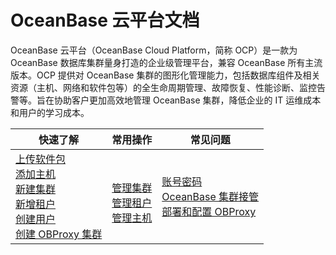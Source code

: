 # OceanBase 云平台文档

OceanBase 云平台（OceanBase Cloud Platform，简称 OCP）是一款为 OceanBase 数据库集群量身打造的企业级管理平台，兼容 OceanBase 所有主流版本。OCP 提供对 OceanBase 集群的图形化管理能力，包括数据库组件及相关资源（主机、网络和软件包等）的全生命周期管理、故障恢复、性能诊断、监控告警等。旨在协助客户更加高效地管理 OceanBase 集群，降低企业的 IT 运维成本和用户的学习成本。

|         快速了解          |                            常用操作                             |                                常见问题                                |
|---------------------|---------------------------------------------------------------|------------------------------------------------------------------|
|  [上传软件包](3.ob-cloud-platform/7.manage-software-packages/1.upload-a-software-package.md) </br> [添加主机](3.ob-cloud-platform/6.management-host/2.add-host.md)</br> [新建集群](3.ob-cloud-platform/4.manage-clusters/3.basic-operations/2.create-a-cluster.md)</br> [新增租户](3.ob-cloud-platform/5.manage-tenants/2.basic-tenant-operations/1.userguide-create-a-tenant.md) </br> [创建用户](3.ob-cloud-platform/10.using-system-management/5.create-user.md)</br> [创建 OBProxy 集群](3.ob-cloud-platform/8.obproxy-management/1.create-an-obproxy-cluster.md)               |</br> [管理集群](3.ob-cloud-platform/4.manage-clusters/1.manage-cluster-operations-1.md)  </br>[管理租户](3.ob-cloud-platform/5.manage-tenants/1.manage-tenant-operations.md) </br>[管理主机](3.ob-cloud-platform/6.management-host/1.manage-host-operation-list.md)       |  [账号密码](3.ob-cloud-platform/11.faq.md#title-7yp-sm3-b7h)</br>[OceanBase 集群接管](3.ob-cloud-platform/11.faq.md#title-68p-o98-s5d)  </br>[部署和配置 OBProxy](3.ob-cloud-platform/11.faq.md#title-g77-aa9-po4)        |
